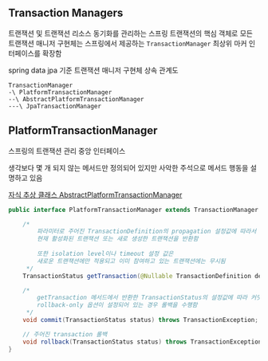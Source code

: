 ## Transaction Managers

트랜잭션 및 트랜잭션 리소스 동기화를 관리하는 스프링 트랜잭션의 핵심 객체로 모든 트랜잭션 매니저 구현체는 스프링에서 제공하는 `TransactionManager` 최상위 마커 인터페이스를 확장함

spring data jpa 기준 트랜잭션 매니저 구현체 상속 관계도
```text
TransactionManager
-\ PlatformTransactionManager
--\ AbstractPlatformTransactionManager
---\ JpaTransactionManager
```

## PlatformTransactionManager

스프링의 트랜잭션 관리 중앙 인터페이스

생각보다 몇 개 되지 않는 메서드만 정의되어 있지만 사악한 주석으로 메서드 행동을 설명하고 있음

[자식 추상 클래스 AbstractPlatformTransactionManager](./AbstractPlatformTransactionManager.md)

```java
public interface PlatformTransactionManager extends TransactionManager {

    /*
        파라미터로 주어진 TransactionDefinition의 propagation 설정값에 따라서
        현재 활성화된 트랜잭션 또는 새로 생성한 트랜잭션을 반환함
        
        또한 isolation level이나 timeout 설정 값은 
        새로운 트랜잭션에만 적용되고 이미 참여하고 있는 트랜잭션에는 무시됨
     */
    TransactionStatus getTransaction(@Nullable TransactionDefinition definition) throws TransactionException;

    /*
        getTransaction 메서드에서 반환한 TransactionStatus의 설정값에 따라 커밋을 수행함
        rollback-only 옵션이 설정되어 있는 경우 롤백을 수행함
     */
    void commit(TransactionStatus status) throws TransactionException;

    // 주어진 transaction 롤백
    void rollback(TransactionStatus status) throws TransactionException;
}
```